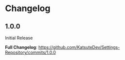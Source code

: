 # Changelog

## 1.0.0

Initial Release

**Full Changelog**: https://github.com/KatsuteDev/Settings-Repository/commits/1.0.0